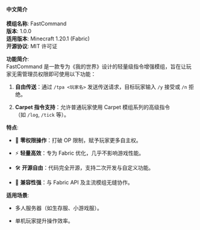 #### **中文简介**

**模组名称**: FastCommand  
**版本**: 1.0.0  
**适用版本**: Minecraft 1.20.1 (Fabric)  
**开源协议**: MIT 许可证

**功能简介**:  
FastCommand 是一款专为《我的世界》设计的轻量级指令增强模组，旨在让玩家无需管理员权限即可使用以下功能：

1. **自由传送**：通过 `/tpa <玩家名>` 发送传送请求，目标玩家输入 `/y` 接受或 `/n` 拒绝。
    
2. **Carpet 指令支持**：允许普通玩家使用 Carpet 模组系列的高级指令（如 `/log`, `/tick` 等）。
    

**特点**:

- 🚀 **零权限操作**：打破 OP 限制，赋予玩家更多自主权。
    
- ⚡ **轻量高效**：专为 Fabric 优化，几乎不影响游戏性能。
    
- 🛠️ **开源自由**：代码完全开源，支持二次开发与自定义功能。
    
- 🧩 **兼容性强**：与 Fabric API 及主流模组无缝协作。
    

**适用场景**:

- 多人服务器（如生存服、小游戏服）。
    
- 单机玩家提升操作效率。